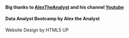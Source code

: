 #### Big thanks to [AlexTheAnalyst](https://github.com/AlexTheAnalyst) and his channel [Youtube](https://www.youtube.com/@AlexTheAnalyst) ####
#### Data Analyst Bootcamp by Alex the Analyst ####

Website Design by HTML5 UP
